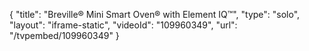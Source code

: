 {
    "title": "Breville&reg; Mini Smart Oven&reg; with Element IQ&trade;",
    "type": "solo",
    "layout": "iframe-static",
    "videoId": "109960349",
    "url": "\/tvpembed\/109960349"
}